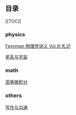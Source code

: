 ## 目录

[[TOC]]

### physics

[Feynman 物理学讲义 Vol.III 札记](/notes/Feynman-III/)

[星系与宇宙](/notes/cosmos/)

### math

[高等微积分](/notes/integral/)

### others

[写作与沟通](/notes/writing/)